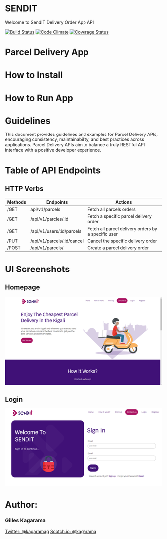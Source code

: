 # SENDIT

Welcome to SendIT Delivery Order App API

[![Build Status](https://travis-ci.org/djallas/delivery-api.svg?branch=api)](https://travis-ci.org/djallas/delivery-api)
[![Code Climate](https://codeclimate.com/github/codeclimate/codeclimate/badges/gpa.svg)](https://codeclimate.com/github/djallas/parcels-api)
[![Coverage Status](https://coveralls.io/repos/github/djallas/delivery-api/badge.svg?branch=api)](https://coveralls.io/github/djallas/delivery-api?branch=api)


# Parcel Delivery App

# How to Install

# How to Run App

# Guidelines

This document provides guidelines and examples for Parcel Delivery APIs, encouraging consistency, maintainability, and best practices across applications. Parcel Delivery APIs aim to balance a truly RESTful API interface with a positive developer experience.

# Table of API Endpoints

## HTTP Verbs

| Methods | Endpoints | Actions |
--- | --- | ---
| /GET | api/v1/parcels | Fetch all parcels orders |
| /GET | /api/v1/parcles/:id | Fetch a specific parcel delivery order |
| /GET | /api/v1/users/:id/parcels | Fetch all parcel delivery orders by a specific user |
| /PUT | /api/v1/parcels/:id/cancel | Cancel the specific delivery order |
| /POST | /api/v1/parcels/ | Create a parcel delivery order |

# UI Screenshots

## Homepage
![Homepage of SendIt](https://github.com/djallas/delivery-api/blob/master/images/home.png "Homepage")

## Login
![Login Page](https://github.com/djallas/delivery-api/blob/master/images/login.png "Login")

# Author: 

### Gilles Kagarama

[Twitter: @kagaramag](https://www.twitter/kagaramag)
[Scotch.io: @kagarama](https://scotch.io/@gilles)



